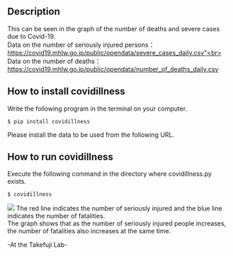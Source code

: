 ## Description
This can be seen in the graph of the number of deaths and severe cases due to Covid-19.<br>
Data on the number of seriously injured persons：
https://covid19.mhlw.go.jp/public/opendata/severe_cases_daily.csv"<br>
Data on the number of deaths：
https://covid19.mhlw.go.jp/public/opendata/number_of_deaths_daily.csv<br>

## How to install covidillness
Write the following program in the terminal on your computer.
```
$ pip install covidillness
```

Please install the data to be used from the following URL.

## How to run covidillness
Execute the following command in the directory where covidillness.py exists.<br>

```
$ covidillness
```
<img src="https://github.com/i-inose/covidill/blob/main/result.png?raw=true">
The red line indicates the number of seriously injured and the blue line indicates the number of fatalities.<br>
The graph shows that as the number of seriously injured people increases, the number of fatalities also increases at the same time.<br>

-At the Takefuji Lab-
